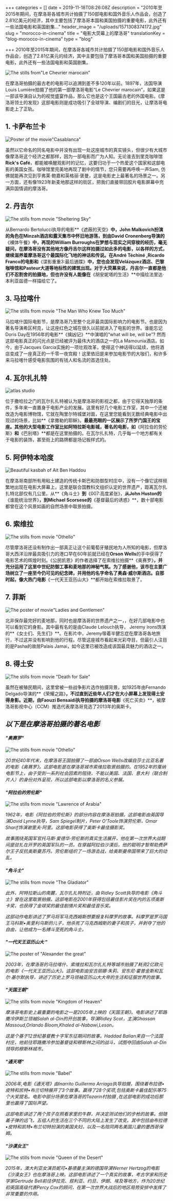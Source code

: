 +++
categories = []
date = 2019-11-18T08:26:08Z
description = "2010年至2015年期间，在摩洛哥各城市共计拍摄了150部电影和国外音乐人作品会，创造了2.81亿美元的经济，其中主要包括了摩洛哥本国和美国拍摄的重要电影，此外还有一些法国电影和英国剧集..."
header_image = "/uploads/1571308374172.jpg"
slug = "morocco-in-cinema"
title = "电影大荧幕上的摩洛哥"
translationKey = "blog-morocco-in-cinema"
type = "blog"

+++
2010年至2015年期间，在摩洛哥各城市共计拍摄了150部电影和国外音乐人作品会，创造了2.81亿美元的经济，其中主要包括了摩洛哥本国和美国拍摄的重要电影，此外还有一些法国电影和英国剧集。

![The stills from"Le Chevrier marocain”](/uploads/71715_abb2d447056f09ce76.jpg 'The stills from"Le Chevrier marocain”')

在摩洛哥拍摄的最古老的电影可以追溯到差不多120年以前。1897年，法国导演Louis Lumière拍摄了他的第一部摩洛哥电影“Le Chevrier marocain”，如果这是一部该导演自认为的视觉盛宴作品，那么它也是这个王国最古老的外国电影。《摩洛哥领土的发现》这部电影则是成功吸引了全球导演、编剧们的目光，让摩洛哥电影走上了正轨。

## **1. 卡萨布兰卡**

![Poster of the movie"Casablanca"](/uploads/15666067342_17c04e44cd_k.jpg 'Poster of the movie"Casablanca"')

虽然以它命名的同名电影中并没有出现一处这座城市的真实镜头，但很少有大城市像摩洛哥这个经济之都那样，因为一部电影而广为人知。无论谁去到里克咖啡馆**Rick's Café**，都能被唤醒观影时的记忆，这要归功于一个热爱这个国家和这部电影的美国女孩。咖啡馆里完美地再现了剧中的情节，您只需要再呼唤一声Sam, 仿佛就能再次见到亨弗莱·鲍嘉和英格丽·褒曼，这是电影史上最著名的场景之一。另一方面，还有像1923年新麦地那这样的街区，把我们直接带回胶片电影屏幕中充满异国情调的摩洛哥。

## **2. 丹吉尔**

![The stills from movie "Sheltering Sky"](/uploads/Sheltering_Sky.jpg 'The stills from movie "Sheltering Sky"')

从Bernardo Bertolucci执导的电影**《遮蔽的天空》**中，John Malkovich扮演的角色在Minzah酒店和露天集市中怀旧地游荡，到由David Cronenberg导演的**《裸体午餐》**中，再现的William Burroughs在梦想与现实之间穿梭的经历，毫无疑问，在摩洛哥没有其他地方像丹吉尔这样拍摄过如此多的电影，以各样的方式，继续滋养着摩洛哥这个最国际化飞地的神话和传说。在André Téchiné ,Ricardo Franco的电影和**《谍影重重3:最后通牒》**中，您也会发现Velázquez酒店、巴黎咖啡馆和Pasteur大道等地标性的建筑出现。对于大荧幕来说，丹吉尔一直都是他们不忍割舍的拍摄地，但也许没有人能像在**《胡安妮塔的生活》**中描绘法里达·本利亚兹德一样描绘它了。

## **3. 马拉喀什**

![The stills from movie "The Man Who Knew Too Much"](/uploads/the_man_who_knew_too-much-8.jpg 'The stills from movie "The Man Who Knew Too Much"')

马拉喀什国际电影节，是摩洛哥乃至整个北非最具国际影响力的电影节。也是因为著名导演希区柯克，让这座红色之城在很久以前就进入了电影的世界。谁能忘记Doris Day在1956年的电影**《擒凶记》**中演唱的“what will be, will be”? 然而这部电影真正的闪光点是已经被评为最伟大的酒店之一的La Mamounia酒店。如今，由于Jacques Garcia实施的一项壮观改革，使得这个神话得以延续，他将酒店变成了一座真正的一千零一夜宫殿！这里依旧是来参加电影节的大咖们，和许多来马拉喀什感受电影氛围的有钱人和名流的首选住处。

## **4. 瓦尔扎扎特**

![atlas studio](/uploads/17020353334_f8c6295430_b.jpg "atlas studio")

位于撒哈拉之门的瓦尔扎扎特被认为是摩洛哥的影视之都，由于它得天独厚的条件，多年来一直置身于电影产业的发展。这里有好几个电影工作室，其中一个还被改造为电影博物馆，它就在陶里尔特城堡对面，在这里您能看到无数经典电影中出现过的场景，比如**《拿撒勒的耶稣》。**最最亮眼的一区展示了所罗门国王的宝座。其他的大型电影工作室比如阿特拉斯电影城，著名的电影，如**《阿拉伯的劳伦斯》**和**《巴别塔》**都是在这里拍摄的。在瓦尔扎扎特，几乎每一个地方都有关于电影的装饰，甚至街上的路牌都是场记板样式的。

## **5. 阿伊特本哈度**

![Beautiful kasbah of Ait Ben Haddou](/uploads/1600px-Morocco,_Souss-Massa-Draa_Region,_Ouarzazate_Province,_Kasbah_Tifoultoute.jpeg "Beautiful kasbah of Ait Ben Haddou")

在摩洛哥南部所有用粘土建造的传统卡斯巴和防御型村庄中，没有一个像它这样频繁地出现在电影大屏幕上，这里是联合国教科文组织认定的世界遗产，距离瓦尔扎扎特北部仅有几公里。从**《角斗士》**到**《007:高度紧张》，**从John Huston的**《谁能统治世界》**，到Michael Scorsese的**《基督最后的诱惑》**，数十部电影都曾在这个风景如画的自然场景中取景拍摄。

## **6. 索维拉**

![The stills from movie "Othello"](/uploads/movie_2_121016_600.jpg 'The stills from movie "Othello"')

尽管摩洛哥还没有制作出一部真正让这个前葡萄牙殖民地为人所知的电影，但摩洛哥大西洋沿岸最具吸引力的港口早在60年前就已经在**Orson Wells**的手中获得了电影艺术的辉煌时刻。《公民凯恩》的作者选择了在索维拉拍摄**《奥赛罗》**，并充分运用了这里中世纪防御工事和麦地那的神秘气氛。为了感谢他，该市在主要广场树立了一座至今仍可见的纪念碑，并用他的名字命名了奥森·威尔斯酒店。自那时起，像大热门电影**《一代天王亚历山大》**都开始在索维拉取景了。

## **7. 菲斯**

![The poster of movie"Ladies and Gentlemen"](/uploads/91jaYt5bc3L._RI_.jpg 'The poster of movie"Ladies and Gentlemen"')

北非保存最完好的麦地那，同时也是摩洛哥的世界遗产之一，，在好几部电影中也可以看到它的身影。其中最有名的是由Claude Lelouch执导， Jeremy Irons饰演的**《女士们、先生们》**。在影片中，Jeremy带着半健忘症在摩洛哥各地旅行，不过这并没有影响到他的行程。尽管这座城市看起来光彩夺目，但最引人注目的是Pasha的故居Palais Jamai，如今这里已被改造成该国最具魅力的酒店之一。

## **8. 得土安**

![The stills from movie "Death for Sale"](/uploads/death-for-sale.jpg 'The stills from movie "Death for Sale"')

虽然在被殖民期间，这里曾被一些战争影片选作拍摄背景，如1925年由Fernando Delgado导演的**《荣耀之路》**，不过直到近些年人们才在大小屏幕上发现得土安得身影。近期，由Faouzi Bensaidi执导拍摄的摩洛哥电影**《死亡买卖》**，被摩洛哥影视中心（CCM）推选代表摩洛哥竞选了2013年的奥斯卡。

## **_以下是在摩洛哥拍摄的著名电影_**

#### **_"奥赛罗"_**

![The stills from movie "Othello"](/uploads/Othello.jpg 'The stills from movie "Othello"')

_20世纪40年代末，在摩洛哥王国拍摄了一部由Orson Wells改编自莎士比亚名著的电影《奥赛罗》。这部电影是在摩洛哥城市索维拉取景拍摄的。在1952年的戛纳电影节上，由于受到一系列社会因素的阻挠，不能以美国、法国、意大利（联合制片人）的身份对外呈现，所以这部电影以摩洛哥的名义参展。_

#### **_"阿拉伯的劳伦斯"_**

![The stills from movie "Lawrence of Arabia"](/uploads/LawrenceTE-810x456.jpg 'The stills from movie "Lawrence of Arabia"')

_1962年，电影《阿拉伯的劳伦斯》的部分内容在摩洛哥拍摄。这部电影由英国导演David Lynne执导，Sam Spiegel制片，Peter O'Toole饰演劳伦斯，Omar Sharif饰演谢里夫·阿里。这部电影获得了奥斯卡最佳摄影奖。_

_故事围绕英国军官托马斯·爱德华·劳伦斯的真实生活展开，他在第一次世界大战期间是驻扎在开罗的英国军队的一员。在穿越阿拉伯沙漠后，他的聪明才智帮助费萨尔王子反抗奥斯曼苏丹。劳伦斯组织了一场游击战，给奥斯曼帝国带来了巨大的动乱。_

#### **_"角斗士"_**

![The stills from movie "The Gladiator"](/uploads/Gladiator.jpg 'The stills from movie "The Gladiator"')

_此外，阿特拉斯山的南麓，瓦尔扎扎特附近，由 Ridley Scott执导的电影《角斗士》曾在这里取景拍摄。这部电影在2001年获得包括最佳影片奖在内的五项奥斯卡奖，也获得了金球奖的最佳剧情片奖和最佳音乐奖。_

_这部动作电影讲述了罗马将军马克西姆斯想要报复科摩罗的故事。科摩罗是罗马国王马科斯•奥里利乌斯的儿子，他杀死了马克西姆斯的妻子和孩子，并剥夺了他的自由，让他成为一名搏斗至死的角斗士。_

#### **_"一代天王亚历山大 "_**

![The poster of "Alexander the great"](/uploads/image.jpg 'The poster of "Alexander the great"')

_2003年，在摩洛哥的马拉喀什、索维拉和瓦尔扎扎特等城市拍摄了耗资2亿欧元的电影《一代天王亚历山大》。这部电影由安吉丽娜·朱莉、安东尼·霍普金斯和瓦尔·基尔默执导，讲述了历史上罗马领袖亚历山大大帝的生活和征服世界的故事。_

#### **_"天国王朝"_**

![The stills from movie "Kingdom of Heaven"](/uploads/oip.dvitk6ej_muunsohqobamwhaek.jpg 'The stills from movie "Kingdom of Heaven"')

_摩洛哥电影史上最重要的电影之一是2005年上映的《天国王朝》。电影讲述了耶路撒冷伊斯兰领袖Salah al-Din的开创故事，导演Ridley Scot，主演Ghassan Massoud,Orlando Bloom,Khaled al-Nabawi,Leson。_

_这是个基于12世纪基督教十字军东征期间的故事。Haddad Balian来自一个法国村庄，他前往耶路撒冷参加基督徒和穆斯林之间的战斗，试图夺回由Salah al-Din领导的穆斯林城市。_

#### **_"通天塔"_**

![The stills from movie "Babel"](/uploads/oogijed13bnfk8g9tf9vu5njbwm.jpg 'The stills from movie "Babel"')

_2006年,电影《通天塔》由Inarrito Guillermo Arriaga执导拍摄，围绕着布拉德•皮特和凯特•布兰切特展开了3个故事。赢得了28个奖项,包括奥斯卡最佳配乐等75个大奖提名。电影中部分场景在摩洛哥的Tazarin村拍摄 ,在这部电影的成功后那里也赢得了国际声望。_

_这部电影讲述了两个孩子在照看家里的牛群，并决定测试他们的步枪的故事。但随着子弹的远飞，五组人的生活在三个不同的大陆上发生了改变。其中包括由布拉德•皮特和凯特•布兰切特扮演的美国夫妇，以及一名陪同两名美国儿童的墨西哥保姆。_

#### **_“沙漠女王”_**

![The stills from movie "Queen of the Desert"](/uploads/1574067348108.jpg 'The stills from movie "Queen of the Desert"')

_2015年，澳大利亚女演员妮可•基德曼主演的德国导演Werner Hertzog的电影《沙漠女王》也在摩洛哥上映。这部电影讲述了一个真实的故事，考古学家和历史学家Gertrude Bell前往伊拉克、叙利亚、约旦、伊朗、埃及等地方，作为20世纪初英国高级代表Percy Cox的顾问，在第一次世界大战后的地区局势安排中发挥了非常重要的作用。_